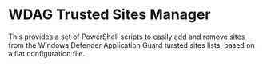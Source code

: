 # WDAG Trusted Sites Manager
This provides a set of PowerShell scripts to easily add and remove sites from
the Windows Defender Application Guard tursted sites lists, based on a flat
configuration file.
